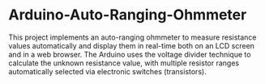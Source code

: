 # Arduino-Auto-Ranging-Ohmmeter
This project implements an auto-ranging ohmmeter to measure resistance values automatically and display them in real-time both on an LCD screen and in a web browser. The Arduino uses the voltage divider technique to calculate the unknown resistance value, with multiple resistor ranges automatically selected via electronic switches (transistors).
